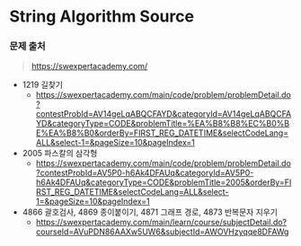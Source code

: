 # String Algorithm Source

### 문제 출처

> https://swexpertacademy.com/



* 1219 길찾기
  * https://swexpertacademy.com/main/code/problem/problemDetail.do?contestProbId=AV14geLqABQCFAYD&categoryId=AV14geLqABQCFAYD&categoryType=CODE&problemTitle=%EA%B8%B8%EC%B0%BE%EA%B8%B0&orderBy=FIRST_REG_DATETIME&selectCodeLang=ALL&select-1=&pageSize=10&pageIndex=1
* 2005 파스칼의 삼각형
  * https://swexpertacademy.com/main/code/problem/problemDetail.do?contestProbId=AV5P0-h6Ak4DFAUq&categoryId=AV5P0-h6Ak4DFAUq&categoryType=CODE&problemTitle=2005&orderBy=FIRST_REG_DATETIME&selectCodeLang=ALL&select-1=&pageSize=10&pageIndex=1
* 4866 괄호검사, 4869 종이붙이기, 4871 그래프 경로, 4873 반복문자 지우기
  * https://swexpertacademy.com/main/learn/course/subjectDetail.do?courseId=AVuPDN86AAXw5UW6&subjectId=AWOVHzyqqe8DFAWg